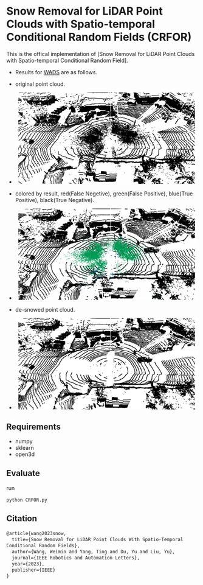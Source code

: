 # Snow Removal for LiDAR Point Clouds with Spatio-temporal Conditional Random Fields (CRFOR)

This is the offical implementation of [Snow Removal for LiDAR Point Clouds with Spatio-temporal Conditional Random Field].

- Results for [WADS](https://digitalcommons.mtu.edu/wads/) are as follows.
  
- original point cloud.
- ![wads_single_frame_original](assets/original.gif)

- colored by result, red(False Negetive), green(False Positive), blue(True Positive), black(True Negative).
- ![wads_single_frame_colored_by_res](assets/colored.gif)

- de-snowed point cloud.
- ![wads_single_frame_desnowed](assets/desnowed.gif)

## Requirements
- numpy
- sklearn
- open3d

## Evaluate
run
```
python CRFOR.py
```

## Citation
```
@article{wang2023snow,
  title={Snow Removal for LiDAR Point Clouds With Spatio-Temporal Conditional Random Fields},
  author={Wang, Weimin and Yang, Ting and Du, Yu and Liu, Yu},
  journal={IEEE Robotics and Automation Letters},
  year={2023},
  publisher={IEEE}
}
```

